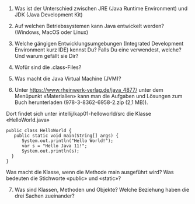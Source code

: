 1. Was ist der Unterschied zwischen JRE (Java Runtime Environment) und JDK (Java Development Kit)

2. Auf welchen Betriebssystemen kann Java entwickelt werden? (Windows, MacOS oder Linux)

3. Welche gängigen Entwicklungsumgebungen (Integrated Development Environment kurz IDE) kennst Du? Falls Du eine verwendest, welche? Und warum gefällt sie Dir?

4. Wofür sind die .class-Files?

5. Was macht die Java Virtual Machine (JVM)?

6. Unter https://www.rheinwerk-verlag.de/java_4877/ unter dem Menüpunkt «Materialien» kann man die Aufgaben und Lösungen zum Buch herunterladen (978-3-8362-6958-2.zip (2,1 MB)).

Dort findet sich unter intellij/kap01-helloworld/src die Klasse «HelloWorld.java»
```
public class HelloWorld {
   public static void main(String[] args) {
      System.out.println("Hello World!");
      var s = "Hello Java 11!";
      System.out.println(s);
  }
}
```
Was macht die Klasse, wenn die Methode main ausgeführt wird? Was bedeuten die Stichworte «public» und «static»?

7. Was sind Klassen, Methoden und Objekte? Welche Beziehung haben die drei Sachen zueinander?